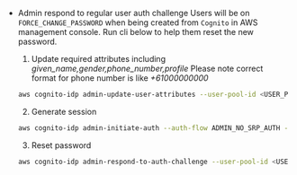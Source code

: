 * Admin respond to regular user auth challenge
Users will be on `FORCE_CHANGE_PASSWORD` when being created from `Cognito` in AWS management console.
Run cli below to help them reset the new password.

  1. Update required attributes including *given_name,gender,phone_number,profile*
    Please note correct format for phone number is like *+61000000000*
  ```bash
  aws cognito-idp admin-update-user-attributes --user-pool-id <USER_POOL_ID> --username <USERNAME> --user-attribute Name=given_name,Value=david Name=phone_number,Value=+430296168
  ```
  2. Generate session
  ```bash
  aws cognito-idp admin-initiate-auth --auth-flow ADMIN_NO_SRP_AUTH --user-pool-id <USER_POOL_ID> --client-id <APP_CLIENT_ID> --auth-parameters USERNAME=<USERNAME>,PASSWORD=<USER TEMP PASSWORD> --region <REGION>
  ```
  3. Reset password
  ```bash
  aws cognito-idp admin-respond-to-auth-challenge --user-pool-id <USER_POOL_ID> --client-id <APP_CLIENT_ID> --challenge-name NEW_PASSWORD_REQUIRED --challenge-responses NEW_PASSWORD=<USER_NEW_PASSWORD>,USERNAME=<USERNAME> --session <SESSION_KEY_CREATED_FROM_LAST_STEP>
  ```
